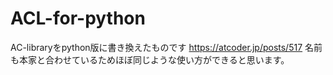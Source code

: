 # ACL-for-python

AC-libraryをpython版に書き換えたものです
https://atcoder.jp/posts/517
名前も本家と合わせているためほぼ同じような使い方ができると思います。
